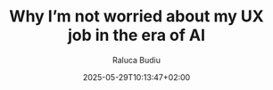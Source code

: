 ---
layout: post
title: "Why I’m not worried about my UX job in the era of AI"
link: "https://www.nngroup.com/articles/ux-job-with-ai"
author: Raluca Budiu
published_date: 09/05/2025
description: "AI is a new tool, not a replacement for UX professionals. At Dovetail’s Insight Out conference, one of the speakers, Jess Holbrook, said something that struck a chord. (I am quoting from memory, so apologies if it’s not quite right.) He said, « My goal is to build better products, and that’s why I do UX research. » This may seem obvious, but it is also profound: UX and design methods are just tools for building better products"
language: en
categories: "Liens"
tags: "design ia travail"
og-tags: "design ia travail"
date: "2025-05-29T10:13:47+02:00"
permalink: /:categories/:year/:month/:day/:title/
---